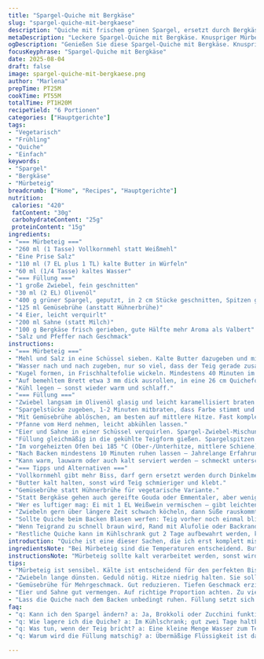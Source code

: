 ```yaml
---
title: "Spargel-Quiche mit Bergkäse"
slug: "spargel-quiche-mit-bergkaese"
description: "Quiche mit frischem grünen Spargel, ersetzt durch Bergkäse statt Valbert, und einem knusprigen Mürbeteig mit Vollkornmehl. Zwiebeln werden karamellisiert, Gemüse mit Gemüsebrühe statt Hühnerbouillon abgelöscht. Eiermilch-Gemisch mit Sahne statt Milch für cremigere Textur. Spargelspitzen als Deko obenauf, Backzeit leicht verlängert, bis die Füllung fest wird und goldbraun blubbert. Passt als Hauptgericht, schmeckt warm, lauwarm oder kalt. Keine Nüsse. Perfekt für Frühling und Frühsommer."
metaDescription: "Leckere Spargel-Quiche mit Bergkäse. Knuspriger Mürbeteig, aromatische Füllung. Ideal für Frühlingsgerichte."
ogDescription: "Genießen Sie diese Spargel-Quiche mit Bergkäse. Knuspriger Teig und saftige Füllung; perfekt für jeden Anlass."
focusKeyphrase: "Spargel-Quiche mit Bergkäse"
date: 2025-08-04
draft: false
image: spargel-quiche-mit-bergkaese.png
author: "Marlena"
prepTime: PT25M
cookTime: PT55M
totalTime: PT1H20M
recipeYield: "6 Portionen"
categories: ["Hauptgerichte"]
tags:
- "Vegetarisch"
- "Frühling"
- "Quiche"
- "Einfach"
keywords:
- "Spargel"
- "Bergkäse"
- "Mürbeteig"
breadcrumb: ["Home", "Recipes", "Hauptgerichte"]
nutrition: 
 calories: "420"
 fatContent: "30g"
 carbohydrateContent: "25g"
 proteinContent: "15g"
ingredients:
- "=== Mürbeteig ==="
- "260 ml (1 Tasse) Vollkornmehl statt Weißmehl"
- "Eine Prise Salz"
- "110 ml (7 EL plus 1 TL) kalte Butter in Würfeln"
- "60 ml (1/4 Tasse) kaltes Wasser"
- "=== Füllung ==="
- "1 große Zwiebel, fein geschnitten"
- "30 ml (2 EL) Olivenöl"
- "400 g grüner Spargel, geputzt, in 2 cm Stücke geschnitten, Spitzen ganz lassen"
- "125 ml Gemüsebrühe (anstatt Hühnerbrühe)"
- "4 Eier, leicht verquirlt"
- "200 ml Sahne (statt Milch)"
- "100 g Bergkäse frisch gerieben, gute Hälfte mehr Aroma als Valbert"
- "Salz und Pfeffer nach Geschmack"
instructions:
- "=== Mürbeteig ==="
- "Mehl und Salz in eine Schüssel sieben. Kalte Butter dazugeben und mit den Fingerspitzen oder Cutter verreiben, bis kleine Butterstückchen fast wie Erbsengröße bleiben. Das ist wichtig für die Textur – nicht zu fein mahlen, sonst wird der Teig zäh."
- "Wasser nach und nach zugeben, nur so viel, dass der Teig gerade zusammenhält. Nicht zu viel kneten; gerade eben formen, knapp zusammenhalten. Restkälte bewahrt die Butter als kleine Fettinseln, gibt den typischen Crunch."
- "Kugel formen, in Frischhaltefolie wickeln. Mindestens 40 Minuten im Kühlschrank entspannen lassen. Ein kühler Teig lässt sich besser ausrollen und schrumpft nicht so stark beim Backen."
- "Auf bemehltem Brett etwa 3 mm dick ausrollen, in eine 26 cm Quicheform geben, auch an den Rändern sauber andrücken. Boden mehrmals mit Gabel anstechen, damit keine Blasen entstehen – aufgegangene Luft am Boden ruinieren die Füllung."
- "Kühl legen – sonst wieder warm und schlaff."
- "=== Füllung ==="
- "Zwiebel langsam im Olivenöl glasig und leicht karamellisiert braten. Duft! Hitze nicht zu stark, sonst verbrennt das Zuckerzeug an der Oberfläche. Etwas Geduld – lohnt sich."
- "Spargelstücke zugeben, 1-2 Minuten mitbraten, dass Farbe stimmt und die Ränder leicht anschwitzen ohne matschig zu werden."
- "Mit Gemüsebrühe ablöschen, am besten auf mittlere Hitze. Fast komplett einkochen lassen, bis der Fond strohig zurück bleibt. Flüssigkeit reduziert, Geschmack konzentriert. Aber nicht austrocknen lassen – soll saftig bleiben."
- "Pfanne vom Herd nehmen, leicht abkühlen lassen."
- "Eier und Sahne in einer Schüssel verquirlen. Spargel-Zwiebel-Mischung dazugeben, Käse unterheben. Mit Salz und frisch gemahlenem Pfeffer kräftig abschmecken – Bergkäse bringt mehr Würze als milder Valbert, daher auf Salz achten und lieber wenig nehmen."
- "Füllung gleichmäßig in die gekühlte Teigform gießen. Spargelspitzen obenauf als Muster legen – früher dachte ich, das bringt nur Optik, aber sieht richtig rustikal und einladend aus, wenn sie noch knackig grün bleiben."
- "Im vorgeheizten Ofen bei 185 °C (Ober-/Unterhitze, mittlere Schiene) backen. Ca. 50-55 Minuten, variabel. Dabei beobachten. Oberfläche sollte goldgelb blubbern, Füllung nicht mehr wackeln beim leichten Rütteln, sondern gerade so fest sein. Die Ränder der Quiche werden oft schneller braun – evtl. mit Alufolie abdecken, wenn zu dunkel."
- "Nach Backen mindestens 10 Minuten ruhen lassen – Jahrelange Erfahrung: Füllung setzt sich, sonst läuft alles raus beim Schneiden."
- "Kann warm, lauwarm oder auch kalt serviert werden – schmeckt unterschiedlich, aber immer herzhaft und saftig."
- "=== Tipps und Alternativen ==="
- "Vollkornmehl gibt mehr Biss, darf gern ersetzt werden durch Dinkelmehl oder halb Vollkorn, halb Weizen."
- "Butter kalt halten, sonst wird Teig schmieriger und klebt."
- "Gemüsebrühe statt Hühnerbrühe für vegetarische Variante."
- "Statt Bergkäse gehen auch gereifte Gouda oder Emmentaler, aber weniger würzig."
- "Wer es luftiger mag: Ei mit 1 EL Weißwein vermischen – gibt leichten Effekt und hebt Füllung gut an."
- "Zwiebeln gern über längere Zeit schwach köcheln, dann Süße rauskommt – nicht eilig haben."
- "Sollte Quiche beim Backen Blasen werfen: Teig vorher noch einmal blindbacken mit Hülsenfrüchten, hilft bei empfindlichem Mürbeteig."
- "Wenn Teigrand zu schnell braun wird, Rand mit Alufolie oder Backrandfolie schützen."
- "Restliche Quiche kann im Kühlschrank gut 2 Tage aufbewahrt werden, kurz aufbacken für knusprigen Boden, dann schmeckt wie frisch."
introduction: "Quiche ist eine dieser Sachen, die ich erst komplett missverstanden habe – zu matschig, zu dünn, zu langweilig und eigentlich nie so, wie ich wollte. Erst als ich mit Vollkornmehl herumprobierte und statt Milch Sahne benutzte, wies der Geschmack richtig nach 'hier stimmt’s'. Spargel muss knackig bleiben, nicht verkocht. Der Trick mit dem karamellisierten Zwiebel gibt Tiefe, ohne zu dominant zu sein. Bergkäse bringt Biss und eine leichte Würze, die ich bei Käsemischungen sonst vermisse. Unglaublich vielseitig – geht frisch aus dem Ofen, am nächsten Tag zum Picknick oder auch kalt vom Teller. Ein guter Mürbeteig mit der kühlen Buttertechnik macht den Unterschied, nicht vorschnell kneten, sonst ist alles hin. Wer mit dem Temperaturmanagement und der richtigen Timing-Fähigkeit von Backofen spielt, hat eine Quiche, die auch erfahrene Gastköche beeindruckt."
ingredientsNote: "Bei Mürbeteig sind die Temperaturen entscheidend. Butter muss eiskalt sein, Mehl darf nicht zu warm. Manchmal nehme ich einen kleinen Anteil Vollkornmehl für Biss und Aroma, das macht den Teig robuster, braucht aber ganz kurze Mehrknetzeit mit minimal Wasser. Wasser statt Milch wie im Original gibt der besseren Verarbeitbarkeit und schmeckt neutraler im Teig. Spargel am besten frisch, nicht zu dick, so behält er das zarte Knackige nach dem Backen. Gemüsebrühe als Ersatz für Hühnerbrühe für vegetarische Alternativen. Käse unbedingt frisch reiben, nicht fertig geriebener — der enthält oft Stärke und schmilzt anders. Sahne statt Milch sorgt für cremigeren Guss, mehr Bindung und Geschmack, deswegen Ei immer mit Flüssigkeit mischen und nicht zu viel Flüssigkeit – sonst wird die Füllung zu weich."
instructionsNote: "Mürbeteig sollte kalt verarbeitet werden, sonst wird die Butter zu weich und schwimmt heraus beim Backen, Ergebnis trockener Teigboden. In Arbeitsschritten kurz mixen, niemals lange kneten, dadurch bleibt der Teig locker und krümelig. Abkühlen lassen nicht vergessen, Teig zieht sich sonst zusammen beim Backen. Für die Füllung Zwiebeln lange bei niedriger Temperatur glasig dünsten, nicht zu braun. Spargel erst am Ende dazugeben, damit er die Konsistenz behält. Beim Ablöschen mit Brühe die Flüssigkeit auf reduzierten Fond einkochen, das Bündelt Aromen und verhindert wässrige Füllung. Kombinieren mit Eier-Sahne-Mischung, vorsichtig würzen, durch Käse kommt ordentlich Salzgeschmack. Backzeit großzügig planen, den festen, leicht goldfarbenen und nicht noch flüssigen Rand erfühlen, bevor du rausholst. Ruhen lassen nicht vernachlässigen, sonst bricht die Quiche beim Schneiden auseinander. Die Spitzen als Dekor muss sichtbar bleiben – das Auge isst mit, aber auch sie dürfen nicht verkochen."
tips:
- "Mürbeteig ist sensibel. Kälte ist entscheidend für den perfekten Biss. Kalte Butter verwenden. Nicht zu viel kneten. Schnell arbeiten. Mehr Mehl betrifft die Konsistenz. Teig muss kühl sein, damit er nicht schwammig wird."
- "Zwiebeln lange dünsten. Geduld nötig. Hitze niedrig halten. Sie sollen glasig und leicht karamellisiert werden. Eindringen der Aromen bringt Tiefe. Spargel erst am Ende zugeben. Sonst wird er matschig und verliert Biss. Das Auge isst mit."
- "Gemüsebrühe für Mehrgeschmack. Gut reduzieren. Tiefen Geschmack erzielen, ohne Matsch. Brühe verkochen lassen, bevor Füllung kommt. Dampfen ist eine gute Methode, um knusprigen Spargel zu zaubern. Länger offen lassen, damit überschüssige Feuchtigkeit entweicht."
- "Eier und Sahne gut vermengen. Auf richtige Proportion achten. Zu viel Flüssigkeit macht die Quiche zu weich. Würzen ist entscheidend; Bergkäse bringt eigene Salzigkeit. Vorsicht mit Salz – zu viel und es wird ungenießbar. Hervorheben der Aromen ist wichtig."
- "Lass die Quiche nach dem Backen unbedingt ruhen. Füllung setzt sich. Wenn nicht, läuft alles beim Schneiden heraus. Ich empfehle mindestens 10 Minuten. Prüfen, dass die Ränder goldbraun sind. Stelle den perfekten Zeitrahmen auf. Backen ist für den ganzen Prozess kritisch."
faq:
- "q: Kann ich den Spargel ändern? a: Ja, Brokkoli oder Zucchini funktionieren gut. Aber garen Sie sie etwas vor. Das hält die Textur."
- "q: Wie lagere ich die Quiche? a: Im Kühlschrank; gut zwei Tage haltbar. Vor dem Servieren kurz aufbacken, für knusprigen Boden."
- "q: Was tun, wenn der Teig bricht? a: Eine kleine Menge Wasser zum Teig hinzufügen. Aber nicht überarbeiten. Zusammenpressen und neu formen kann helfen."
- "q: Warum wird die Füllung matschig? a: Übermäßige Flüssigkeit ist das Problem. Nicht zu viel Brühe oder Sahne verwenden. Ansonsten ausprobieren – weniger ist oft mehr."

---
```

